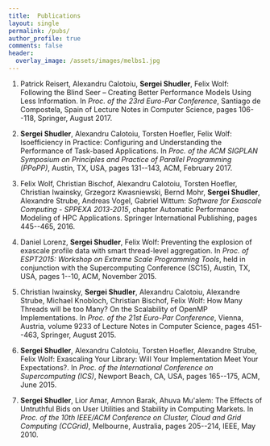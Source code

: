 ```yaml
---
title:  Publications
layout: single
permalink: /pubs/
author_profile: true
comments: false
header:
  overlay_image: /assets/images/melbs1.jpg
---
```



1. Patrick Reisert, Alexandru Calotoiu, **Sergei Shudler**, Felix Wolf: Following the Blind Seer – Creating Better Performance Models Using Less Information. In *Proc. of the 23rd Euro-Par Conference*, Santiago de Compostela, Spain of Lecture Notes in Computer Science, pages 106--118, Springer, August 2017.

2. **Sergei Shudler**, Alexandru Calotoiu, Torsten Hoefler, Felix Wolf: Isoefficiency in Practice: Configuring and Understanding the Performance of Task-based Applications. In *Proc. of the ACM SIGPLAN Symposium on Principles and Practice of Parallel Programming (PPoPP)*, Austin, TX, USA, pages 131--143, ACM, February 2017.

3. Felix Wolf, Christian Bischof, Alexandru Calotoiu, Torsten Hoefler, Christian Iwainsky, Grzegorz Kwasniewski, Bernd Mohr, **Sergei Shudler**, Alexandre Strube, Andreas Vogel, Gabriel Wittum: *Software for Exascale Computing - SPPEXA 2013-2015*, chapter Automatic Performance Modeling of HPC Applications. Springer International Publishing, pages 445--465, 2016.

4. Daniel Lorenz, **Sergei Shudler**, Felix Wolf: Preventing the explosion of exascale profile data with smart thread-level aggregation. In *Proc. of ESPT2015: Workshop on Extreme Scale Programming Tools*, held in conjunction with the Supercomputing Conference (SC15), Austin, TX, USA, pages 1--10, ACM, November 2015.

5. Christian Iwainsky, **Sergei Shudler**, Alexandru Calotoiu, Alexandre Strube, Michael Knobloch, Christian Bischof, Felix Wolf: How Many Threads will be too Many? On the Scalability of OpenMP Implementations. In *Proc. of the 21st Euro-Par Conference*, Vienna, Austria, volume 9233 of Lecture Notes in Computer Science, pages 451--463, Springer, August 2015.

6. **Sergei Shudler**, Alexandru Calotoiu, Torsten Hoefler, Alexandre Strube, Felix Wolf: Exascaling Your Library: Will Your Implementation Meet Your Expectations?. In *Proc. of the International Conference on Supercomputing (ICS)*, Newport Beach, CA, USA, pages 165--175, ACM, June 2015.

7. **Sergei Shudler**, Lior Amar, Amnon Barak, Ahuva Mu'alem: The Effects of Untruthful Bids on User Utilities and Stability in Computing Markets. In *Proc. of the 10th IEEE/ACM Conference on Cluster, Cloud and Grid Computing (CCGrid)*, Melbourne, Australia, pages 205--214, IEEE, May 2010.

